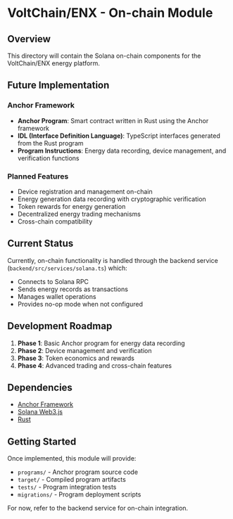 # VoltChain/ENX - On-chain Module

## Overview

This directory will contain the Solana on-chain components for the VoltChain/ENX energy platform.

## Future Implementation

### Anchor Framework
- **Anchor Program**: Smart contract written in Rust using the Anchor framework
- **IDL (Interface Definition Language)**: TypeScript interfaces generated from the Rust program
- **Program Instructions**: Energy data recording, device management, and verification functions

### Planned Features
- Device registration and management on-chain
- Energy generation data recording with cryptographic verification
- Token rewards for energy generation
- Decentralized energy trading mechanisms
- Cross-chain compatibility

## Current Status

Currently, on-chain functionality is handled through the backend service (`backend/src/services/solana.ts`) which:
- Connects to Solana RPC
- Sends energy records as transactions
- Manages wallet operations
- Provides no-op mode when not configured

## Development Roadmap

1. **Phase 1**: Basic Anchor program for energy data recording
2. **Phase 2**: Device management and verification
3. **Phase 3**: Token economics and rewards
4. **Phase 4**: Advanced trading and cross-chain features

## Dependencies

- [Anchor Framework](https://www.anchor-lang.com/)
- [Solana Web3.js](https://solana-labs.github.io/solana-web3.js/)
- [Rust](https://rust-lang.org/)

## Getting Started

Once implemented, this module will provide:
- `programs/` - Anchor program source code
- `target/` - Compiled program artifacts
- `tests/` - Program integration tests
- `migrations/` - Program deployment scripts

For now, refer to the backend service for on-chain integration.
